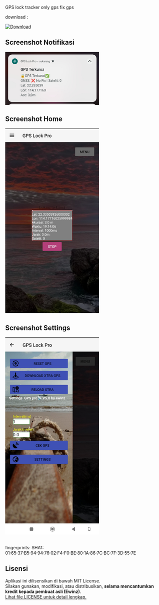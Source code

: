 GPS lock 
tracker only gps 
fix gps

download :
<p align="left">
  <a href="https://github.com/ewinz19/GPSlock/releases/download/Gps/app-release-v2.apk">
    <img src="https://img.shields.io/badge/Download-v2.0.0-blue?style=flat-square&logo=github" alt="Download">
  </a>
</p>


##

<h2>Screenshot Notifikasi</h2>
<img src="https://raw.githubusercontent.com/ewinz19/GPSlock/main/Images/screenshot1.jpg" alt="Tampilan Notifikasi" width="300"/>

##
<h2>Screenshot Home</h2>
<img src="https://raw.githubusercontent.com/ewinz19/GPSlock/main/Images/screenshot2.jpg" alt="Tampilan Home" width="300"/>

##
<h2>Screenshot Settings</h2>
<img src="https://raw.githubusercontent.com/ewinz19/GPSlock/main/Images/screenshot3.jpg" alt="Tampilan Pengaturan" width="300"/>

##

fingerprints:
         SHA1: 01:65:37:B5:94:94:76:02:F4:F0:BE:80:1A:86:7C:BC:7F:3D:55:7E
## Lisensi

Aplikasi ini dilisensikan di bawah MIT License.  
Silakan gunakan, modifikasi, atau distribusikan, **selama mencantumkan kredit kepada pembuat asli (Ewinz)**.  
[Lihat file LICENSE untuk detail lengkap.](./LICENSE)
